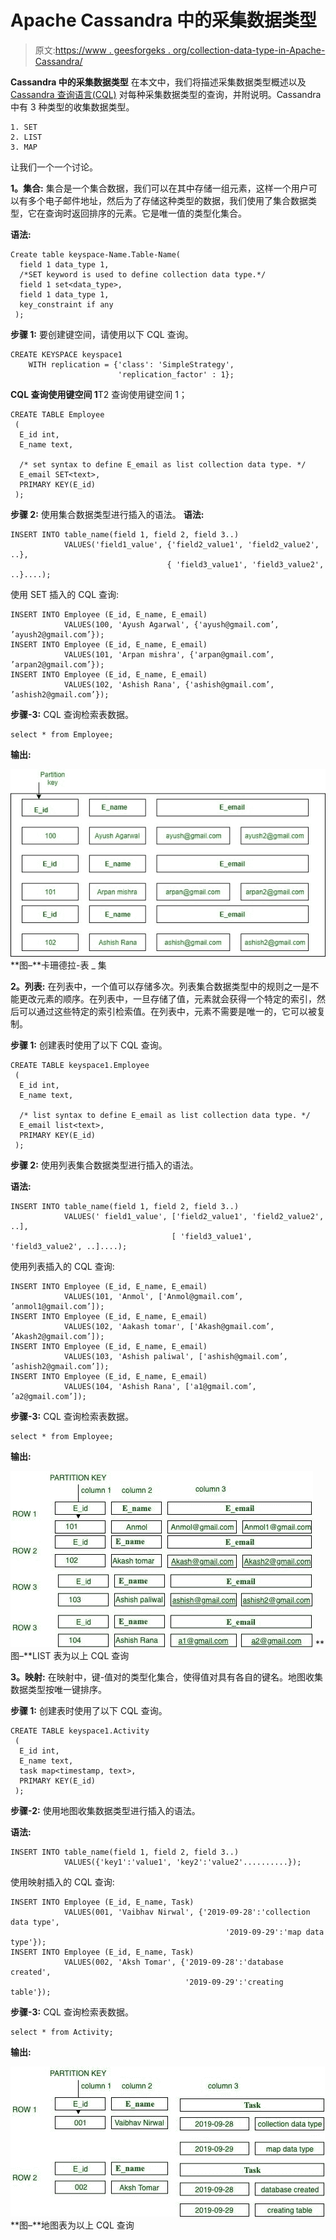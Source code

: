 # Apache Cassandra 中的采集数据类型

> 原文:[https://www . geesforgeks . org/collection-data-type-in-Apache-Cassandra/](https://www.geeksforgeeks.org/collection-data-type-in-apache-cassandra/)

**Cassandra 中的采集数据类型**
在本文中，我们将描述采集数据类型概述以及 [Cassandra 查询语言(CQL)](https://www.geeksforgeeks.org/additional-functions-in-cql-cassandra-query-language/) 对每种采集数据类型的查询，并附说明。Cassandra 中有 3 种类型的收集数据类型。

```
1. SET
2. LIST
3. MAP 
```

让我们一个一个讨论。

**1。集合:**
集合是一个集合数据，我们可以在其中存储一组元素，这样一个用户可以有多个电子邮件地址，然后为了存储这种类型的数据，我们使用了集合数据类型，它在查询时返回排序的元素。它是唯一值的类型化集合。

**语法:**

```
Create table keyspace-Name.Table-Name(
  field 1 data_type 1,
  /*SET keyword is used to define collection data type.*/
  field 1 set<data_type>,  
  field 1 data_type 1,
  key_constraint if any
 ); 
```

**步骤 1:** 要创建键空间，请使用以下 CQL 查询。

```
CREATE KEYSPACE keyspace1
    WITH replication = {'class': 'SimpleStrategy', 
                        'replication_factor' : 1};  
```

**CQL 查询使用键空间 1**T2 查询使用键空间 1；

```
CREATE TABLE Employee
 ( 
  E_id int,
  E_name text,

  /* set syntax to define E_email as list collection data type. */
  E_email SET<text>,  
  PRIMARY KEY(E_id)
 ); 
```

**步骤 2:** 使用集合数据类型进行插入的语法。
**语法:**

```
INSERT INTO table_name(field 1, field 2, field 3..) 
            VALUES('field1_value', {'field2_value1', 'field2_value2', ..}, 
                                   { 'field3_value1', 'field3_value2', ..}....); 
```

使用 SET 插入的 CQL 查询:

```
INSERT INTO Employee (E_id, E_name, E_email) 
            VALUES(100, 'Ayush Agarwal', {'ayush@gmail.com’, ’ayush2@gmail.com’});
INSERT INTO Employee (E_id, E_name, E_email) 
            VALUES(101, 'Arpan mishra', {'arpan@gmail.com’, ’arpan2@gmail.com’});
INSERT INTO Employee (E_id, E_name, E_email) 
            VALUES(102, 'Ashish Rana', {'ashish@gmail.com’, ’ashish2@gmail.com’}); 
```

**步骤-3:** CQL 查询检索表数据。

```
select * from Employee;
```

**输出:**

![](img/d5e99f4589e7483c9a4a1d572a357a2c.png)
**图–**卡珊德拉-表 _ 集

**2。列表:**
在列表中，一个值可以存储多次。列表集合数据类型中的规则之一是不能更改元素的顺序。在列表中，一旦存储了值，元素就会获得一个特定的索引，然后可以通过这些特定的索引检索值。在列表中，元素不需要是唯一的，它可以被复制。

**步骤 1:** 创建表时使用了以下 CQL 查询。

```
CREATE TABLE keyspace1.Employee
 ( 
  E_id int,
  E_name text,

  /* list syntax to define E_email as list collection data type. */
  E_email list<text>,  
  PRIMARY KEY(E_id)
 ); 
```

**步骤 2:** 使用列表集合数据类型进行插入的语法。

**语法:**

```
INSERT INTO table_name(field 1, field 2, field 3..) 
            VALUES(' field1_value', ['field2_value1', 'field2_value2', ..], 
                                    [ 'field3_value1', 'field3_value2', ..]....); 
```

使用列表插入的 CQL 查询:

```
INSERT INTO Employee (E_id, E_name, E_email) 
            VALUES(101, 'Anmol', ['Anmol@gmail.com’, ’anmol1@gmail.com’]);
INSERT INTO Employee (E_id, E_name, E_email) 
            VALUES(102, 'Aakash tomar', ['Akash@gmail.com’, ’Akash2@gmail.com’]);
INSERT INTO Employee (E_id, E_name, E_email) 
            VALUES(103, 'Ashish paliwal', ['ashish@gmail.com’, ’ashish2@gmail.com’]);
INSERT INTO Employee (E_id, E_name, E_email) 
            VALUES(104, 'Ashish Rana', ['a1@gmail.com’, ’a2@gmail.com’]); 
```

**步骤-3:** CQL 查询检索表数据。

```
select * from Employee;
```

**输出:**

![](img/653e08a1439252b46155e0206bed6dab.png)
**图–**LIST 表为以上 CQL 查询

**3。映射:**
在映射中，键-值对的类型化集合，使得值对具有各自的键名。地图收集数据类型按唯一键排序。

**步骤 1:** 创建表时使用了以下 CQL 查询。

```
CREATE TABLE keyspace1.Activity
 ( 
  E_id int,
  E_name text,
  task map<timestamp, text>,
  PRIMARY KEY(E_id)
 ); 
```

**步骤-2:** 使用地图收集数据类型进行插入的语法。

**语法:**

```
INSERT INTO table_name(field 1, field 2, field 3..) 
            VALUES({'key1':'value1', 'key2':'value2'..........}); 
```

使用映射插入的 CQL 查询:

```
INSERT INTO Employee (E_id, E_name, Task) 
            VALUES(001, 'Vaibhav Nirwal', {'2019-09-28':'collection data type', 
                                                '2019-09-29':'map data type'});
INSERT INTO Employee (E_id, E_name, Task) 
            VALUES(002, 'Aksh Tomar', {'2019-09-28':'database created', 
                                       '2019-09-29':'creating table'}); 
```

**步骤-3:** CQL 查询检索表数据。

```
select * from Activity;
```

**输出:**

![](img/2569ff10669e326fa4bc48c6c3470426.png)
**图–**地图表为以上 CQL 查询